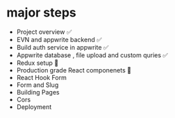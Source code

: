 # major steps

- Project overview ✅
- EVN and appwrite backend ✅
- Build auth service in appwrite ✅
- Appwrite database , file upload and custom quries ✅
- Redux setup 🚀
- Production grade React componenets 🚀
- React Hook Form
- Form and Slug
- Building Pages
- Cors
- Deployment
